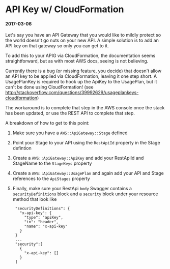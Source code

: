 # API Key w/ CloudFormation
#### 2017-03-06
Let's say you have an API Gateway that you would like to mildly protect so the world doesn't go nuts on your new API. A simple solution is to add an API key on that gateway so only you can get to it.

To add this to your APIG via CloudFormation, the documentation seems straightforward, but as with most AWS docs, seeing is not believing.

Currently there is a bug (or missing feature, you decide) that doesn't allow an API key to be applied via CloudFormation, leaving it one step short. A UsagePlanKey is required to hook up the ApiKey to the UsagePlan, but it can't be done using CloudFormation! (see http://stackoverflow.com/questions/39992629/usageplankeys-cloudformation)

The workaround is to complete that step in the AWS console once the stack has been updated, or use the REST API to complete that step.

A breakdown of how to get to this point:

1. Make sure you have a `AWS::ApiGateway::Stage` defined
2. Point your Stage to your API using the `RestApiId` property in the Stage defintion
3. Create a `AWS::ApiGateway::ApiKey` and add your RestApiId and StageName to the `StageKeys` property
4. Create a `AWS::ApiGateway::UsagePlan` and again add your API and Stage references to the `ApiStages` property
5. Finally, make sure your RestApi `body` Swagger contains a `securityDefinitions` block and a `security` block under your resource method that look like

        "securityDefinitions": {
          "x-api-key": {
            "type": "apiKey",
            "in": "header",
            "name": "x-api-key"
          }
        }
        ...
        "security":[
          {
            "x-api-key": []
          }
        ]
